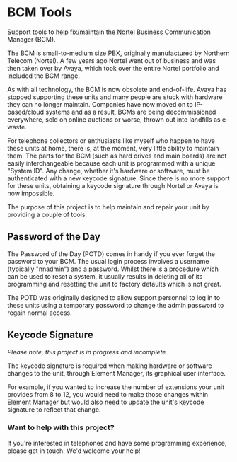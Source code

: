 # BCM Tools
Support tools to help fix/maintain the Nortel Business Communication Manager (BCM).

The BCM is small-to-medium size PBX, originally manufactured by Northern Telecom (Nortel).  A few years ago Nortel went out of business and was then taken over by Avaya, which took over the entire Nortel portfolio and included the BCM range.  

As with all technology, the BCM is now obsolete and end-of-life.  Avaya has stopped supporting these units and many people are stuck with hardware they can no longer maintain.  Companies have now moved on to IP-based/cloud systems and as a result, BCMs are being decommissioned everywhere, sold on online auctions or worse, thrown out into landfills as e-waste.  

For telephone collectors or enthusiasts like myself who happen to have these units at home, there is, at the moment, very little ability to maintain them.  The parts for the BCM (such as hard drives and main boards) are not easily interchangeable because each unit is programmed with a unique "System ID".  Any change, whether it's hardware or software, must be authenticated with a new keycode signature.  Since there is no more support for these units, obtaining a keycode signature through Nortel or Avaya is now impossible.

The purpose of this project is to help maintain and repair your unit by providing a couple of tools:

## Password of the Day
The Password of the Day (POTD) comes in handy if you ever forget the password to your BCM.  The usual login process involves a username (typically "nnadmin") and a password.  Whilst there is a procedure which can be used to reset a system, it usually results in deleting all of its programming and resetting the unit to factory defaults which is not great.

The POTD was originally designed to allow support personnel to log in to these units using a temporary password to change the admin password to regain normal access.



## Keycode Signature
*Please note, this project is in progress and incomplete.*

The keycode signature is required when making hardware or software changes to the unit, through Element Manager, its graphical user interface.

For example, if you wanted to increase the number of extensions your unit provides from 8 to 12, you would need to make those changes within Element Manager but would also need to update the unit's keycode signature to reflect that change. 

### Want to help with this project?
If you're interested in telephones and have some programming experience, please get in touch.  We'd welcome your help!

